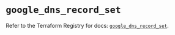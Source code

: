 # `google_dns_record_set`

Refer to the Terraform Registry for docs: [`google_dns_record_set`](https://registry.terraform.io/providers/hashicorp/google/6.28.0/docs/resources/dns_record_set).
